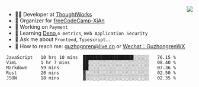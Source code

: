<img align="right" src="https://github-readme-stats.vercel.app/api?username=guzhongren&show_icons=true&icon_color=805AD5&text_color=000&bg_color=ffffff&hide_title=true" />

- 👨‍💻  Developer at [ThoughtWorks](https://thoughtworks.com)
- 🏢 Organizer for [freeCodeCamp-XiAn](https://github.com/orgs/freeCodeCamp-XiAn)
- 🔭 Working on `Payment`
- 🌱 Learning [Deno](https://deno.land/),`4 metrics`,  `Web Application Security`
- 💬 Ask me about `Frontend`, `Typescript`...
- 🔎 How to reach me: [guzhognren@live.cn](guzhognren@live.cn) or [Wechat：GuzhongrenWX]()

<!--START_SECTION:waka-->
```text
JavaScript   10 hrs 10 mins  ███████████████████░░░░░░   76.15 % 
VimL         1 hr 7 mins     ██░░░░░░░░░░░░░░░░░░░░░░░   08.40 % 
Markdown     59 mins         ██░░░░░░░░░░░░░░░░░░░░░░░   07.36 % 
Rust         20 mins         ▓░░░░░░░░░░░░░░░░░░░░░░░░   02.50 % 
JSON         18 mins         ▓░░░░░░░░░░░░░░░░░░░░░░░░   02.35 % 
```
<!--END_SECTION:waka-->

